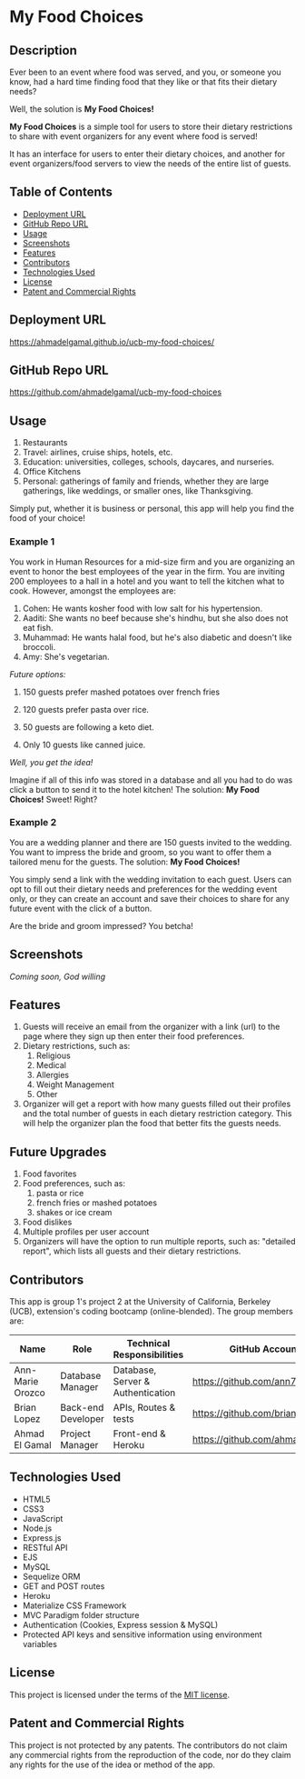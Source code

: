 # My Food Choices

## Description

Ever been to an event where food was served, and you, or someone you know, had a hard time finding food that they like or that fits their dietary needs?

Well, the solution is **My Food Choices!**

**My Food Choices** is a simple tool for users to store their dietary restrictions to share with event organizers for any event where food is served!

It has an interface for users to enter their dietary choices, and another for event organizers/food servers to view the needs of the entire list of guests.

## Table of Contents

- [Deployment URL](#Deployment-URL)
- [GitHub Repo URL](#GitHub-Repo-URL)
- [Usage](#Usage)
- [Screenshots](#Screenshots)
- [Features](#Features)
- [Contributors](#Contributors)
- [Technologies Used](#Technologies-Used)
- [License](#License)
- [Patent and Commercial Rights](#Patent-and-Commercial-Rights)

## Deployment URL

https://ahmadelgamal.github.io/ucb-my-food-choices/

## GitHub Repo URL

https://github.com/ahmadelgamal/ucb-my-food-choices

## Usage

1. Restaurants
1. Travel: airlines, cruise ships, hotels, etc.
1. Education: universities, colleges, schools, daycares, and nurseries.
1. Office Kitchens
1. Personal: gatherings of family and friends, whether they are large gatherings, like weddings, or smaller ones, like Thanksgiving.

Simply put, whether it is business or personal, this app will help you find the food of your choice!

### Example 1

You work in Human Resources for a mid-size firm and you are organizing an event to honor the best employees of the year in the firm. You are inviting 200 employees to a hall in a hotel and you want to tell the kitchen what to cook. However, amongst the employees are:

1. Cohen: He wants kosher food with low salt for his hypertension.
1. Aaditi: She wants no beef because she's hindhu, but she also does not eat fish.
1. Muhammad: He wants halal food, but he's also diabetic and doesn't like broccoli.
1. Amy: She's vegetarian.

_Future options:_

1. 150 guests prefer mashed potatoes over french fries

1. 120 guests prefer pasta over rice.
1. 50 guests are following a keto diet.
1. Only 10 guests like canned juice.

_Well, you get the idea!_

Imagine if all of this info was stored in a database and all you had to do was click a button to send it to the hotel kitchen! The solution: **My Food Choices!** Sweet! Right?

### Example 2

You are a wedding planner and there are 150 guests invited to the wedding. You want to impress the bride and groom, so you want to offer them a tailored menu for the guests. The solution: **My Food Choices!**

You simply send a link with the wedding invitation to each guest. Users can opt to fill out their dietary needs and preferences for the wedding event only, or they can create an account and save their choices to share for any future event with the click of a button.

Are the bride and groom impressed? You betcha!

## Screenshots

_Coming soon, God willing_

## Features

1. Guests will receive an email from the organizer with a link (url) to the page where they sign up then enter their food preferences.
1. Dietary restrictions, such as:
   1. Religious
   1. Medical
   1. Allergies
   1. Weight Management
   1. Other
1. Organizer will get a report with how many guests filled out their profiles and the total number of guests in each dietary restriction category. This will help the organizer plan the food that better fits the guests needs.

## Future Upgrades

1. Food favorites
1. Food preferences, such as:
   1. pasta or rice
   1. french fries or mashed potatoes
   1. shakes or ice cream
1. Food dislikes
1. Multiple profiles per user account
1. Organizers will have the option to run multiple reports, such as: "detailed report", which lists all guests and their dietary restrictions.

## Contributors

This app is group 1's project 2 at the University of California, Berkeley (UCB), extension's coding bootcamp (online-blended). The group members are:

| Name             | Role               | Technical Responsibilities        | GitHub Account                  |
| ---------------- | ------------------ | --------------------------------- | ------------------------------- |
| Ann-Marie Orozco | Database Manager   | Database, Server & Authentication | https://github.com/ann760       |
| Brian Lopez      | Back-end Developer | APIs, Routes & tests              | https://github.com/brianslopez  |
| Ahmad El Gamal   | Project Manager    | Front-end & Heroku                | https://github.com/ahmadelgamal |

## Technologies Used

- HTML5
- CSS3
- JavaScript
- Node.js
- Express.js
- RESTful API
- EJS
- MySQL
- Sequelize ORM
- GET and POST routes
- Heroku
- Materialize CSS Framework
- MVC Paradigm folder structure
- Authentication (Cookies, Express session & MySQL)
- Protected API keys and sensitive information using environment variables

## License

This project is licensed under the terms of the [MIT license](LICENSE).

## Patent and Commercial Rights

This project is not protected by any patents. The contributors do not claim any commercial rights from the reproduction of the code, nor do they claim any rights for the use of the idea or method of the app.
